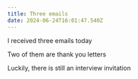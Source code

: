 ```yaml
---
title: Three emails
date: 2024-06-24T16:01:47.540Z
---
```


I received three emails today

Two of them are thank you letters

Luckily, there is still an interview invitation
